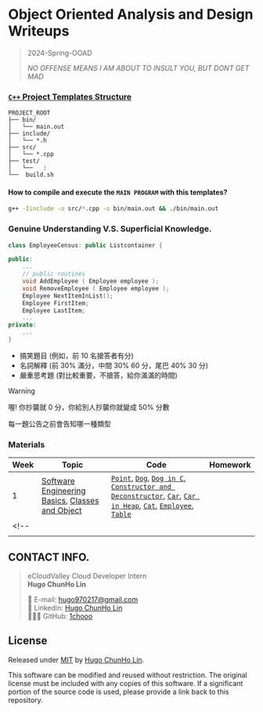# Object Oriented Analysis and Design Writeups

> 2024-Spring-OOAD  
>
> *NO OFFENSE MEANS I AM ABOUT TO INSULT YOU, BUT DONT GET MAD*


### [`C++` Project Templates Structure](./templates/)

```
PROJECT_ROOT
├── bin/
│   └── main.out
├── include/
│   └── *.h
├── src/
│   └── *.cpp
├── test/
│   └──   :
└──  build.sh
```

#### How to **compile and execute** the `MAIN PROGRAM` with this templates?
```sh
g++ -Iinclude -o src/*.cpp -o bin/main.out && ./bin/main.out
```

### Genuine Understanding V.S. Superficial Knowledge.

```cpp
class EmployeeCensus: public Listcontainer {

public:
    ...
    // public routines
    void AddEmployee ( Employee employee ); 
    void RemoveEmployee ( Employee employee );
    Employee NextItemInList();
    Employee FirstItem;
    Employee LastItem;
    ...
private:
    ...
}
```

- 搞笑題目 (例如，前 10 名搶答者有分)
- 名詞解釋 (前 30% 滿分，中間 30% 60 分，尾巴 40% 30 分)
- 嚴重思考題 (對比較重要，不搶答，給你滿滿的時間)

> [!WARNING]
> 喔! 你抄襲就 0 分，你給別人抄襲你就變成 50% 分數


每一題公告之前會告知哪一種類型


### Materials

| Week | Topic  | Code | Homework |
| ---- | ------ | ---- | -------- |
| 1    | [Software Engineering Basics](./materials/00_software_engineering_basics/), [Classes and Object]((./materials/01_classes_and_object/README.md)) | [`Point`](./materials/01_classes_and_object/01_Point/), [`Dog`](./materials/01_classes_and_object/02_Dog/), [`Dog in C`](./materials/01_classes_and_object/03_DogC/), [`Constructor and Deconstructor`](./materials/01_classes_and_object/04_ConstructorDeconstructor/), [`Car`](./materials/01_classes_and_object/05_CarStack/), [`Car in Heap`](./materials/01_classes_and_object/06_CarHeap/), [`Cat`](./materials/01_classes_and_object/07_Cat/), [`Employee`](./materials/01_classes_and_object/08_Employee/), [`Table`](./materials/01_classes_and_object/09_Table/) |  |
<!-- |     |  |  |  |
|     |  |  |  | -->

## CONTACT INFO.

> eCloudValley Cloud Developer Intern </br>
> **Hugo ChunHo Lin**
> 
> <aside>
>   📩 E-mail: <a href="mailto:hugo970217@gmail.com">hugo970217@gmail.com</a>
> <br>
>   🧳 Linkedin: <a href="https://www.linkedin.com/in/1chooo/">Hugo ChunHo Lin</a>
> <br>
>   👨🏻‍💻 GitHub: <a href="https://github.com/1chooo">1chooo</a>
>    
> </aside>


## License
Released under [MIT](./LICENSE) by [Hugo ChunHo Lin](https://github.com/1chooo).

This software can be modified and reused without restriction.
The original license must be included with any copies of this software.
If a significant portion of the source code is used, please provide a link back to this repository.
